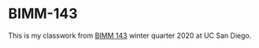 # BIMM-143


This is my classwork from [BIMM 143](https://bioboot.github.io/bimm143_W20/) winter quarter 2020 at UC San Diego.

